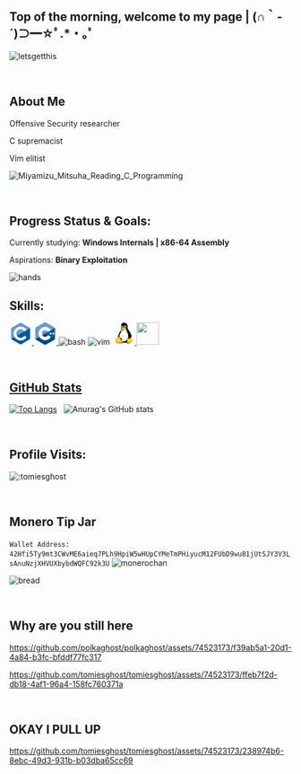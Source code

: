 
<h2 align="left">Top of the morning, welcome to my page | (∩｀-´)⊃━☆ﾟ.*・｡ﾟ</h2>

![letsgetthis](https://github.com/blightchild/blightchild/assets/74523173/865aaa01-51e5-4f1c-b0cf-0f354028abe1)

          



<br>

## About Me
Offensive Security researcher

C supremacist 

Vim elitist


![Miyamizu_Mitsuha_Reading_C_Programming](https://github.com/polkaghost/polkaghost/assets/74523173/e5d19ffc-1b9a-47b7-9ab7-5c7e509c003d)

<br>

## Progress Status & Goals:
 
Currently studying: **Windows Internals | x86-64 Assembly**

Aspirations: **Binary Exploitation**
 
![hands](https://github.com/blightchild/blightchild/assets/74523173/1dc63b6b-7804-4f33-86d1-52f3e29797f0)
<br>

## Skills:

<p align = "left"> <a href="https://www.cprogramming.com/" target="_blank" rel="noreferrer"> <img src="https://raw.githubusercontent.com/devicons/devicon/master/icons/c/c-original.svg" alt="c" width="40" height="40"/> </a> <a href="https://www.w3schools.com/cpp/" target="_blank" rel="noreferrer"> <img src="https://raw.githubusercontent.com/devicons/devicon/master/icons/cplusplus/cplusplus-original.svg" alt="cplusplus" width="40" height="40"/> </a>  <img src="https://img.icons8.com/?size=512&id=8gWOBXY72Osj&format=png" alt="bash" width="40" height="40"/> </a> <img src="https://user-images.githubusercontent.com/8083855/30329899-bffb884c-97e4-11e7-8b93-f8e4bed7338a.png" alt="vim" width="40" height="40"/> </a> <a href="https://www.linux.org/" target="_blank" rel="noreferrer"> <img src="https://raw.githubusercontent.com/devicons/devicon/master/icons/linux/linux-original.svg" alt="linux" width="40" height="40"/> <img src="https://cdn.jsdelivr.net/gh/devicons/devicon/icons/windows8/windows8-original.svg" width="40" height="40"/></p> 

<br>

## GitHub Stats


[![Top Langs](https://github-readme-stats-git-masterrstaa-rickstaa.vercel.app/api/top-langs/?username=tomiesghost&show_icons=true&theme=dracula)](https://github.com/tomiesghost/github-readme-stats) &nbsp; ![Anurag's GitHub stats](https://github-readme-stats-sigma-five.vercel.app/api?username=tomiesghost&show_icons=true&theme=dracula)

<br>

## Profile Visits:

![:tomiesghost](https://count.getloli.com/get/@:tomiesghost) 

<br>

## Monero Tip Jar
```Wallet Address: 42Hfi5Ty9mt3CWvME6aieq7PLh9HpiW5wHUpCYMeTmPHiyucM12FUbD9wu81jUtSJY3V3LsAnuNzjXHVUXbybdWQFC92k3U``` ![monerochan](https://github.com/blightchild/blightchild/assets/74523173/a9004461-03de-4262-a9b7-708411cb10ae)


 ![bread](https://github.com/blightchild/blightchild/assets/74523173/cd607253-b3c5-45d3-ab5a-bf1f8a2fc54c)

<br>




## Why are you still here


https://github.com/polkaghost/polkaghost/assets/74523173/f39ab5a1-20d1-4a84-b3fc-bfddf77fc317


https://github.com/tomiesghost/tomiesghost/assets/74523173/ffeb7f2d-db18-4af1-96a4-158fc760371a

<br>

## OKAY I PULL UP


https://github.com/tomiesghost/tomiesghost/assets/74523173/238974b6-8ebc-49d3-931b-b03dba65cc69



